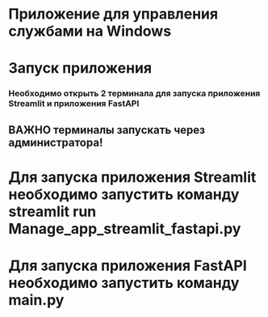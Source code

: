 # Приложение для управления службами на Windows
# Запуск приложения
### Необходимо открыть 2 терминала для запуска приложения Streamlit и приложения FastAPI
## ВАЖНО терминалы запускать через администратора!
# Для запуска приложения Streamlit необходимо запустить команду streamlit run Manage_app_streamlit_fastapi.py
# Для запуска приложения FastAPI необходимо запустить команду main.py
